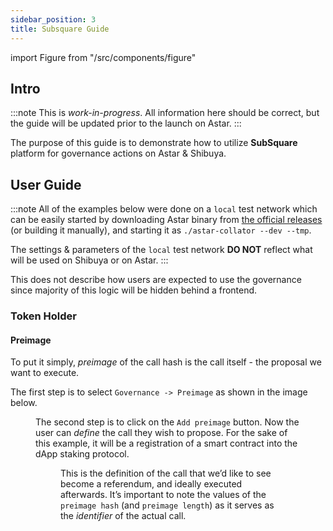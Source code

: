 ```yaml
---
sidebar_position: 3
title: Subsquare Guide
---
```


import Figure from "/src/components/figure"

## Intro

:::note
This is _work-in-progress_.
All information here should be correct, but the guide will be updated prior to the launch on Astar.
:::

The purpose of this guide is to demonstrate how to utilize **SubSquare** platform for governance actions on Astar & Shibuya.

## User Guide

:::note
All of the examples below were done on a `local` test network which can be easily started by downloading Astar binary from [the official releases](https://github.com/AstarNetwork/Astar/releases) (or building it manually), and starting it as `./astar-collator --dev --tmp`.

The settings & parameters of the `local` test network **DO NOT** reflect what will be used on Shibuya or on Astar.
:::

This does not describe how users are expected to use the governance since majority of this logic will be hidden behind a frontend.

### Token Holder

#### Preimage

To put it simply, _preimage_ of the call hash is the call itself - the proposal we want to execute.

The first step is to select `Governance -> Preimage` as shown in the image below.

<Figure caption="Governance Preimage - 1" src={require('/docs/learn/governance/img/01_Preimage/01_governance_preimage.png').default } width="100%" />

The second step is to click on the `Add preimage` button. Now the user can _define_ the call they wish to propose. For the sake of this example, it will be a registration of a smart contract into the dApp staking protocol.

<Figure caption="Governance Preimage - 2" src={require('/docs/learn/governance/img/01_Preimage/02_governance_preimage.png').default } width="100%" />

This is the definition of the call that we’d like to see become a referendum, and ideally executed afterwards. It’s important to note the values of the `preimage hash` (and `preimage length`) as it serves as the _identifier_ of the actual call.
